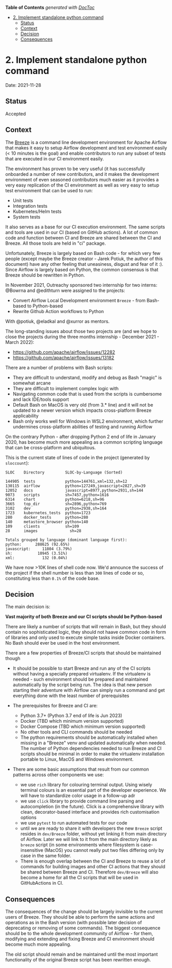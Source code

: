 <!--
 Licensed to the Apache Software Foundation (ASF) under one
 or more contributor license agreements.  See the NOTICE file
 distributed with this work for additional information
 regarding copyright ownership.  The ASF licenses this file
 to you under the Apache License, Version 2.0 (the
 "License"); you may not use this file except in compliance
 with the License.  You may obtain a copy of the License at

   http://www.apache.org/licenses/LICENSE-2.0

 Unless required by applicable law or agreed to in writing,
 software distributed under the License is distributed on an
 "AS IS" BASIS, WITHOUT WARRANTIES OR CONDITIONS OF ANY
 KIND, either express or implied.  See the License for the
 specific language governing permissions and limitations
 under the License.
 -->

<!-- START doctoc generated TOC please keep comment here to allow auto update -->
<!-- DON'T EDIT THIS SECTION, INSTEAD RE-RUN doctoc TO UPDATE -->
**Table of Contents**  *generated with [DocToc](https://github.com/thlorenz/doctoc)*

- [2. Implement standalone python command](#2-implement-standalone-python-command)
  - [Status](#status)
  - [Context](#context)
  - [Decision](#decision)
  - [Consequences](#consequences)

<!-- END doctoc generated TOC please keep comment here to allow auto update -->

# 2. Implement standalone python command

Date: 2021-11-28

## Status

Accepted

## Context

The [Breeze](https://github.com/apache/airflow/blob/main/BREEZE.rst) is
a command line development environment for Apache Airflow that makes
it easy to setup Airflow development and test environment easily
(< 10 minutes is the goal) and enable contributors to run any subset
of tests that are executed in our CI environment easily.

The environment has proven to be very useful (it has successfully onboarded
a number of new contributors, and it makes the development environment of
even seasoned contributors much easier as it provides a very easy
replication of the CI environment as well as very easy to setup test
environment that can be used to run:

* Unit tests
* Integration tests
* Kubernetes/Helm tests
* System tests

It also serves as a base for our CI execution environment. The same scripts and tools are used
in our CI (based on GitHub actions). A lot of common code and function between CI and Breeze are
shared between the CI and Breeze. All those tools are held in "ci" package.

Unfortunately, Breeze is largely based on Bash code - for which very few people (except maybe the
Breeze creator - Jarek Potiuk, the author of this document) have any other feeling that uneasiness,
disgust and fear of it :).  Since Airflow is largely based on Python, the common consensus is that
Breeze should be rewritten in Python.

In November 2021, Outreachy sponsored two internship for two interns: @Bowrna and @edithturn were assigned to
the projects:

* Convert Airflow Local Development environment `Breeze` - from Bash-based to Python-based
* Rewrite Github Action workflows to Python

With @potiuk, @eladkal and @xurror as mentors.

The long-standing issues about those two projects are (and we hope to close the projects during the
three months internship - December 2021 - March 2022):

* https://github.com/apache/airflow/issues/12282
* https://github.com/apache/airflow/issues/13182

There are a number of problems with Bash scripts:

* They are difficult to understand, modify and debug as Bash "magic" is somewhat arcane
* They are difficult to implement complex logic with
* Navigating common code that is used from the scripts is cumbersome and lack IDE/tools support
* Default Bash on MacOS is very old (from 3.* line) and it will not be updated to a newer version
  which impacts cross-platform Breeze applicability
* Bash only works well for Windows in WSL2 environment, which further undermines cross-platform
  abilities of testing and running Airflow

On the contrary Python - after dropping Python 2 end of life in January 2020, has become much more
appealing as a common scripting language that can be cross-platform and ubiquitous.

This is the current state of lines of code in the project (generated by `sloccount`):

```
SLOC    Directory         SLOC-by-Language (Sorted)

144905  tests             python=144761,xml=132,sh=12
130115  airflow           python=127249,javascript=2827,sh=39
12052   docs              javascript=8977,python=2931,sh=144
9073    scripts           sh=7457,python=1616
6314    chart             python=6218,sh=96
3665    top_dir           sh=2896,python=769
3102    dev               python=2938,sh=164
1723    kubernetes_tests  python=1723
280     docker_tests      python=280
140     metastore_browser python=140
109     clients           sh=109
28      images              sh=28

Totals grouped by language (dominant language first):
python:      288625 (92.65%)
javascript:     11804 (3.79%)
sh:           10945 (3.51%)
xml:            132 (0.04%)
```

We have now >10K lines of shell code now. We'd announce the success of the project if the shell number is less
than `300` lines of code or so, constituting less than `0.1%` of the code base.

## Decision

The main decision is:

**Vast majority of both Breeze and our CI scripts should be Python-based**

There are likely a number of scripts that will remain in Bash, but they should contain no sophisticated
logic, they should not haave common code in form of libraries and only used to execute simple tasks inside
Docker containers. No Bash should ever be used in the host environment.

There are a few properties of Breeze/CI scripts that should be maintained though

* It should be possible to start Breeze and run any of the CI scripts without having a specially prepared
  virtualenv. If the virtualenv is needed - such environment should be prepared and maintained automatically
  by the script being run. The idea is that new person starting their adventure with Airflow can simply
  run a command and get everything done with the least number of prerequisites

* The prerequisites for Breeze and CI are:
   * Python 3.7+ (Python 3.7 end of life is Jun 2023)
   * Docker (TBD which minimum version supported)
   * Docker Compose (TBD which minimum version supported)
   * No other tools and CLI commands should be needed
   * The python requirements should be automatically installed when missing in a "Breeze" venv and updated
     automatically when needed. The number of Python dependencies needed to run Breeze and CI scripts
     should be minimal in order to make the virtualenv installation portable to Linux, MacOS and Windows
     environment.

* There are some basic assumptions that result from our common patterns across other components we use:
   * we use `rich` library for colouring terminal output. Using wisely terminal colours
     is an essential part of the developer experience. We will have to standardize color usage in
     a follow-up adr
   * we use `click` library to provide command line parsing and autocompletion (in the future). Click is
     a comprehensive library with clean, decorator-based interface and provides rich customisation options
   * we use `pytest` to run automated tests for our code
   * until we are ready to share it with developers the new `Breeze` script resides in `dev/Breeze` folder,
     without yet linking it from main directory of Airflow. Later we will link to it from the main directory
     likely as `breeze` script (in some environments where filesystem is case-insensitive (MacOS) you cannot
     really put two files differing only by case in the same folder.
   * There is enough overlap between the CI and Breeze to reuse a lot of commands for building images and
     other CI actions that they should be shared between Breeze and CI. Therefore `dev/Breeze` will
     also become a home for all the CI scripts that will be used in GitHubActions in CI.

## Consequences

The consequences of the change should be largely invisible to the current users of Breeze. They should be
able to perform the same actions and operations as in the Bash version (with possible later decision of
deprecating or removing of some commands). The biggest consequence should be to the whole development
community of Airflow - for them, modifying and extending and fixing Breeze and CI environment should
become much more appealing.

The old script should remain and be maintained until the most important functionality of the
original Breeze script has been rewritten enough.
